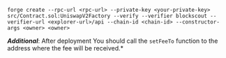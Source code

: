```
forge create --rpc-url <rpc-url> --private-key <your-private-key> src/Contract.sol:UniswapV2Factory --verify --verifier blockscout --verifier-url <explorer-url>/api --chain-id <chain-id> --constructor-args <owner> <owner>
```

***Additional***: After deployment You should call the `setFeeTo` function to the address where the fee will be received.*

